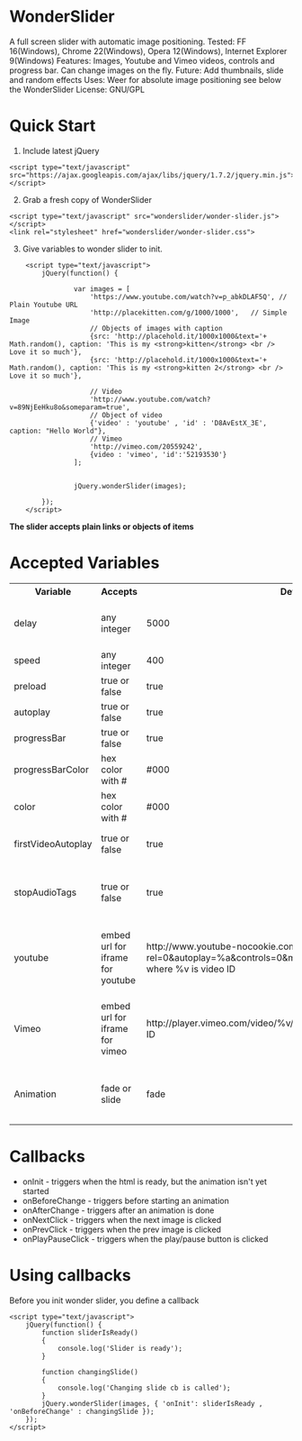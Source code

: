 WonderSlider
============
A full screen slider with automatic image positioning.
Tested: FF 16(Windows), Chrome 22(Windows), Opera 12(Windows), Internet Explorer 9(Windows)
Features: Images, Youtube and Vimeo videos, controls and progress bar. Can change images on the fly.
Future: Add thumbnails, slide and random effects
Uses: Weer for absolute image positioning see below the WonderSlider
License: GNU/GPL


Quick Start
============
1. Include latest jQuery
```
<script type="text/javascript" src="https://ajax.googleapis.com/ajax/libs/jquery/1.7.2/jquery.min.js"></script>
```
2. Grab a fresh copy of WonderSlider
```
<script type="text/javascript" src="wonderslider/wonder-slider.js"></script>
<link rel="stylesheet" href="wonderslider/wonder-slider.css">
```
3. Give variables to wonder slider to init.
```
	<script type="text/javascript">
		jQuery(function() {
		
				var images = [
					'https://www.youtube.com/watch?v=p_abkDLAF5Q', // Plain Youtube URL
					'http://placekitten.com/g/1000/1000',   // Simple Image
					// Objects of images with caption
					{src: 'http://placehold.it/1000x1000&text='+  Math.random(), caption: 'This is my <strong>kitten</strong> <br /> Love it so much'},
					{src: 'http://placehold.it/1000x1000&text='+  Math.random(), caption: 'This is my <strong>kitten 2</strong> <br /> Love it so much'},
					
					// Video
					'http://www.youtube.com/watch?v=89NjEeHku8o&someparam=true',
					// Object of video
					{'video' : 'youtube' , 'id' : 'D8AvEstX_3E', caption: "Hello World"},
					// Vimeo
					'http://vimeo.com/20559242',
					{video : 'vimeo', 'id':'52193530'}
				];				


				jQuery.wonderSlider(images);
		
		});
	</script>
```
<strong>The slider accepts  plain links or objects of items</strong>

Accepted Variables
============
<table>
  <tr>
    <th>Variable</th><th>Accepts</th><th>Default</th><th>Description</th>
  </tr>
  <tr>
	<td>delay</td>
	<td>any integer</td>
	<td>5000</td>
	<td>The delay between slides, in other words how much a slide is shown</td>
  </tr>
  <tr>
	<td>speed</td>
	<td>any integer</td>
	<td>400</td>
	<td>The time between the slides change</td>
  </tr>
    <tr>
	<td>preload</td>
	<td>true or false</td>
	<td>true</td>
	<td>Try preload images?</td>
  </tr>
    <tr>
	<td>autoplay</td>
	<td>true or false</td>
	<td>true</td>
	<td>If true, the slider will start by itself</td>
  </tr>
    <tr>
	<td>progressBar</td>
	<td>true or false</td>
	<td>true</td>
	<td>Show a progress bar?</td>
  </tr>
    <tr>
	<td>progressBarColor</td>
	<td>hex color with #</td>
	<td>#000</td>
	<td>The color of the progress bar</td>
  </tr>
  <tr>
	<td>color</td>
	<td>hex color with #</td>
	<td>#000</td>
	<td>The controls color</td>
  </tr>
  <tr>
	<td>firstVideoAutoplay</td>
	<td>true or false</td>
	<td>true</td>
	<td>If the first slide is set to be a video. autoplay it?</td>
  </tr>
  <tr>
	<td>stopAudioTags</td>
	<td>true or false</td>
	<td>true</td>
	<td>If <strong>firstVideoAutoplay</strong> is true, should we attempt to stop all HTML5 audio tags?</td>
  </tr>
  <tr>
	<td>youtube</td>
	<td>embed url for iframe for youtube</td>
	<td>http://www.youtube-nocookie.com/embed/%v?rel=0&amp;autoplay=%a&amp;controls=0&amp;modestbranding=1&amp;wmode=opaque, where %v is video ID</td>
	<td>Set up the structure of the video url, it might vary in future, you can enable controls here.</td>
  </tr>
  <tr>
	<td>Vimeo</td>
	<td>embed url for iframe for vimeo</td>
	<td>http://player.vimeo.com/video/%v/?autoplay=%a, where %v is video ID</td>
	<td>Set up the structure of the video url, it might vary in future, you can enable controls here.</td>
  </tr>
  <tr>
	<td>Animation</td>
	<td>fade or slide</td>
	<td>fade</td>
	<td><strong>This is unsupported yet. It should define the animation type!</strong></td>
  </tr>

</table>


Callbacks
============
* onInit - triggers when the html is ready, but the animation isn't yet started
* onBeforeChange - triggers before starting an animation
* onAfterChange - triggers after an animation is done
* onNextClick - triggers when the next image is clicked
* onPrevClick - triggers when the prev image is clicked
* onPlayPauseClick - triggers when the play/pause button is clicked

Using callbacks
============
Before you init wonder slider, you define a callback 
```
<script type="text/javascript">
	jQuery(function() {
		function sliderIsReady()
		{
			console.log('Slider is ready');
		}
		
		function changingSlide()
		{
			console.log('Changing slide cb is called');
		}	
		jQuery.wonderSlider(images, { 'onInit': sliderIsReady , 'onBeforeChange' : changingSlide });
	});
</script>
```
